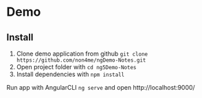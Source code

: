 # Demo


## Install
1. Clone demo application from github `git clone https://github.com/non4me/ngDemo-Notes.git`
2. Open project folder with `cd ng5Demo-Notes`
2. Install dependencies with `npm install`

Run app with AngularCLI `ng serve` and open http://localhost:9000/
